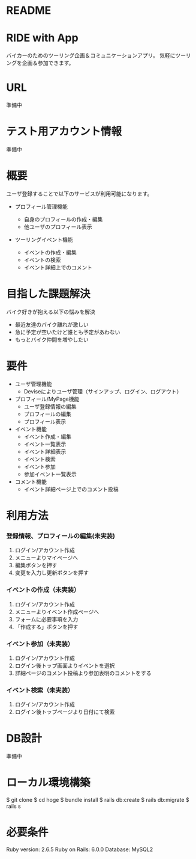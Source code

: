 # README

# RIDE with App
バイカーのためのツーリング企画＆コミュニケーションアプリ。
気軽にツーリングを企画＆参加できます。

# URL
準備中

# テスト用アカウント情報
準備中

# 概要
ユーザ登録することで以下のサービスが利用可能になります。
* プロフィール管理機能
  - 自身のプロフィールの作成・編集
  - 他ユーザのプロフィール表示

* ツーリングイベント機能
  - イベントの作成・編集
  - イベントの検索
  - イベント詳細上でのコメント

# 目指した課題解決
バイク好きが抱える以下の悩みを解決
- 最近友達のバイク離れが激しい
- 急に予定が空いたけど誰とも予定があわない
- もっとバイク仲間を増やしたい

# 要件
* ユーザ管理機能
  - Deviseによりユーザ管理（サインアップ、ログイン、ログアウト）
* プロフィール/MyPage機能
  - ユーザ登録情報の編集
  - プロフィールの編集
  - プロフィール表示
* イベント機能
  - イベント作成・編集
  - イベント一覧表示
  - イベント詳細表示
  - イベント検索
  - イベント参加
  - 参加イベント一覧表示
* コメント機能
  - イベント詳細ページ上でのコメント投稿

# 利用方法
### 登録情報、プロフィールの編集(未実装)
1. ログイン/アカウント作成
2. メニューよりマイページへ
3. 編集ボタンを押す
4. 変更を入力し更新ボタンを押す

### イベントの作成（未実装）
1. ログイン/アカウント作成
2. メニューよりイベント作成ページへ
3. フォームに必要事項を入力
4. 「作成する」ボタンを押す

### イベント参加（未実装）
1. ログイン/アカウント作成
2. ログイン後トップ画面よりイベントを選択
3. 詳細ページのコメント投稿より参加表明のコメントをする

### イベント検索（未実装）
1. ログイン/アカウント作成
2. ログイン後トップページより日付にて検索

# DB設計
準備中

# ローカル環境構築
$ git clone 
$ cd hoge
$ bundle install
$ rails db:create
$ rails db:migrate
$ rails s

# 必要条件
Ruby version: 2.6.5
Ruby on Rails: 6.0.0
Database: MySQL2
